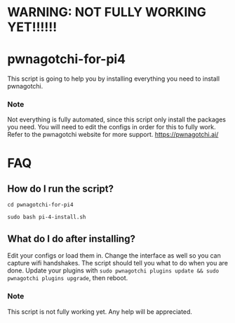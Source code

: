 # WARNING: NOT FULLY WORKING YET!!!!!!
# pwnagotchi-for-pi4
This script is going to help you by installing everything you need to install pwnagotchi.

### Note
Not everything is fully automated, since this script only install the packages you need. You will need to edit the configs in order for this to fully work. Refer to the pwnagotchi website for more support. 
https://pwnagotchi.ai/

# FAQ

## How do I run the script?
`cd pwnagotchi-for-pi4`

`sudo bash pi-4-install.sh`

## What do I do after installing?
Edit your configs or load them in. Change the interface as well so you can capture wifi handshakes. The script should tell you what to do when you are done. Update your plugins with `sudo pwnagotchi plugins update && sudo pwnagotchi plugins upgrade`, then reboot. 

### Note
This script is not fully working yet. Any help will be appreciated. 
